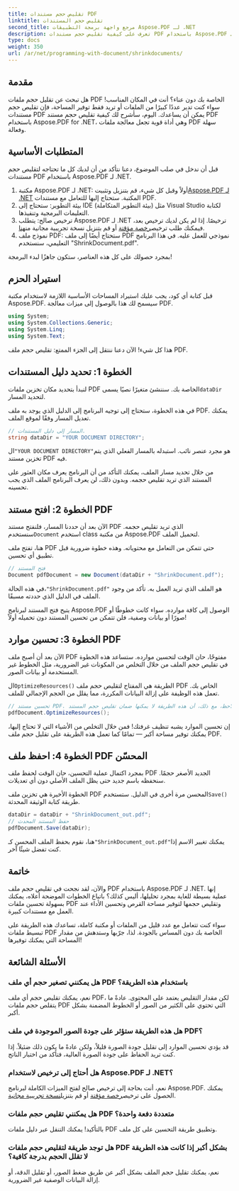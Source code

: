 ```yaml
---
title: تقليص حجم مستندات PDF
linktitle: تقليص حجم المستندات
second_title: مرجع واجهة برمجة التطبيقات Aspose.PDF لـ .NET
description: تعرف على كيفية تقليص حجم مستندات PDF باستخدام Aspose.PDF لـ .NET في هذا الدليل التفصيلي. قم بتحسين موارد PDF وتقليل حجم الملف دون المساس بالجودة.
type: docs
weight: 350
url: /ar/net/programming-with-document/shrinkdocuments/
---
```

## مقدمة

هل تبحث عن تقليل حجم ملفات PDF الخاصة بك دون عناء؟ أنت في المكان المناسب! سواء كنت تدير عددًا كبيرًا من الملفات أو تريد فقط توفير المساحة، فإن تقليص حجم مستندات PDF يمكن أن يساعدك. اليوم، سأشرح لك كيفية تقليص حجم مستند PDF باستخدام Aspose.PDF for .NET، وهي أداة قوية تجعل معالجة ملفات PDF سهلة وفعالة.

## المتطلبات الأساسية

قبل أن ندخل في صلب الموضوع، دعنا نتأكد من أن لديك كل ما تحتاجه لتقليص حجم مستندات PDF باستخدام Aspose.PDF لـ .NET.

1.  مكتبة Aspose.PDF لـ .NET: أولاً وقبل كل شيء، قم بتنزيل وتثبيت[Aspose.PDF لـ .NET](https://releases.aspose.com/pdf/net/) المكتبة. ستحتاج إليها للتعامل مع مستندات PDF.
2. بيئة التطوير: ستحتاج إلى IDE (بيئة التطوير المتكاملة) مثل Visual Studio لكتابة التعليمات البرمجية وتنفيذها.
3.  ترخيص صالح: يتطلب Aspose.PDF لـ .NET ترخيصًا. إذا لم يكن لديك ترخيص بعد، فيمكنك طلب ترخيص[رخصة مؤقتة](https://purchase.aspose.com/temporary-license/) أو قم بتنزيل نسخة تجريبية مجانية من[هنا](https://releases.aspose.com/).
4. نموذج ملف PDF: ستحتاج أيضًا إلى ملف PDF نموذجي للعمل عليه. في هذا البرنامج التعليمي، سنستخدم "ShrinkDocument.pdf".

بمجرد حصولك على كل هذه العناصر، ستكون جاهزًا لبدء البرمجة!


## استيراد الحزم

قبل كتابة أي كود، يجب عليك استيراد المساحات الأساسية اللازمة لاستخدام مكتبة Aspose.PDF. سيسمح لك هذا بالوصول إلى ميزات معالجة PDF.

```csharp
using System;
using System.Collections.Generic;
using System.Linq;
using System.Text;
```

هذا كل شيء! الآن دعنا ننتقل إلى الجزء الممتع: تقليص حجم ملف PDF.

## الخطوة 1: تحديد دليل المستندات

 لنبدأ بتحديد مكان تخزين ملفات PDF الخاصة بك. سننشئ متغيرًا نصيًا يسمى`dataDir` لتحديد المسار.

في هذه الخطوة، ستحتاج إلى توجيه البرنامج إلى الدليل الذي يوجد به ملف PDF. يمكنك تعديل المسار وفقًا لموقع الملف.

```csharp
// المسار إلى دليل المستندات.
string dataDir = "YOUR DOCUMENT DIRECTORY";
```

 ال`"YOUR DOCUMENT DIRECTORY"`هو مجرد عنصر نائب. استبدله بالمسار الفعلي الذي يتم تخزين مستند PDF فيه.

من خلال تحديد مسار الملف، يمكنك التأكد من أن البرنامج يعرف مكان العثور على المستند الذي تريد تقليص حجمه. وبدون ذلك، لن يعرف البرنامج الملف الذي يجب تحسينه.


## الخطوة 2: افتح مستند PDF

 الآن بعد أن حددنا المسار، فلنفتح مستند PDF الذي تريد تقليص حجمه. سنستخدم`Document` استخدم class من مكتبة Aspose.PDF لتحميل الملف.

هنا، تفتح ملف PDF حتى تتمكن من التعامل مع محتوياته. وهذه خطوة ضرورية قبل تطبيق أي تحسين.

```csharp
// فتح المستند
Document pdfDocument = new Document(dataDir + "ShrinkDocument.pdf");
```

 في هذه الحالة،`"ShrinkDocument.pdf"` هو الملف الذي تريد العمل به. تأكد من وجود الملف في الدليل الذي حددته مسبقًا.

يتيح فتح المستند لبرنامج Aspose.PDF الوصول إلى كافة موارده. سواء كانت خطوطًا أو صورًا أو بيانات وصفية، فلن تتمكن من تحسين المستند دون تحميله أولاً!

## الخطوة 3: تحسين موارد PDF

الآن بعد أن أصبح ملف PDF مفتوحًا، حان الوقت لتحسين موارده. ستساعد هذه الخطوة في تقليص حجم الملف من خلال التخلص من المكونات غير الضرورية، مثل الخطوط غير المستخدمة أو بيانات الصور.

 ال`OptimizeResources()` الطريقة هي المفتاح لتقليص حجم ملف PDF الخاص بك. تعمل هذه الوظيفة على إزالة البيانات المكررة، مما يقلل من الحجم الإجمالي للملف.

```csharp
// تحسين مستند PDF. لاحظ، مع ذلك، أن هذه الطريقة لا يمكنها ضمان تقليص حجم المستند
pdfDocument.OptimizeResources();
```

إن تحسين الموارد يشبه تنظيف غرفتك! فمن خلال التخلص من الأشياء التي لا تحتاج إليها، يمكنك توفير مساحة أكبر — تمامًا كما تعمل هذه الطريقة على تقليل حجم ملف PDF.

## الخطوة 4: احفظ ملف PDF المحسّن

بمجرد اكتمال عملية التحسين، حان الوقت لحفظ ملف PDF الجديد الأصغر حجمًا. سنحفظه باسم جديد حتى يظل الملف الأصلي دون أي تعديلات.

 الخطوة الأخيرة هي تخزين ملف PDF المحسن مرة أخرى في الدليل. ستستخدم`Save()` طريقة كتابة الوثيقة المحدثة.

```csharp
dataDir = dataDir + "ShrinkDocument_out.pdf";
// حفظ المستند المحدث
pdfDocument.Save(dataDir);
```

 هنا، نقوم بحفظ الملف المحسن كـ`"ShrinkDocument_out.pdf"`يمكنك تغيير الاسم إذا كنت تفضل شيئًا آخر.

## خاتمة

والآن، لقد نجحت في تقليص حجم ملف PDF باستخدام Aspose.PDF لـ .NET. إنها عملية بسيطة للغاية بمجرد تحليلها، أليس كذلك؟ باتباع الخطوات الموضحة أعلاه، يمكنك بسهولة تحسين ملفات PDF وتقليص حجمها لتوفير مساحة القرص وتحسين الأداء عند العمل مع مستندات كبيرة.

سواء كنت تتعامل مع عدد قليل من الملفات أو مكتبة كاملة، تساعدك هذه الطريقة على تبسيط ملفات PDF الخاصة بك دون المساس بالجودة. لذا، جرّبها وستدهش من مقدار المساحة التي يمكنك توفيرها!

## الأسئلة الشائعة

### هل يمكنني تصغير حجم أي ملف PDF باستخدام هذه الطريقة؟
نعم، يمكنك تقليص حجم أي ملف PDF، لكن مقدار التقليص يعتمد على المحتوى. عادةً ما يتقلص حجم ملفات PDF التي تحتوي على الكثير من الصور أو الخطوط المضمنة بشكل أكبر.

### هل هذه الطريقة ستؤثر على جودة الصور الموجودة في ملف PDF؟
قد يؤدي تحسين الموارد إلى تقليل جودة الصورة قليلاً، ولكن عادةً ما يكون ذلك ضئيلاً. إذا كنت تريد الحفاظ على جودة الصورة العالية، فتأكد من اختبار الناتج.

### هل أحتاج إلى ترخيص لاستخدام Aspose.PDF لـ .NET؟
نعم، أنت بحاجة إلى ترخيص صالح لفتح الميزات الكاملة لبرنامج Aspose.PDF. يمكنك الحصول على ترخيص[رخصة مؤقتة](https://purchase.aspose.com/temporary-license/) أو قم بتنزيل[نسخة تجريبية مجانية](https://releases.aspose.com/).

### هل يمكنني تقليص حجم ملفات PDF متعددة دفعة واحدة؟
بالتأكيد! يمكنك التنقل عبر دليل ملفات PDF وتطبيق طريقة التحسين على كل ملف.

### هل توجد طريقة لتقليص حجم ملفات PDF بشكل أكبر إذا كانت هذه الطريقة لا تقلل الحجم بدرجة كافية؟
نعم، يمكنك تقليل حجم الملف بشكل أكبر عن طريق ضغط الصور، أو تقليل الدقة، أو إزالة البيانات الوصفية غير الضرورية.